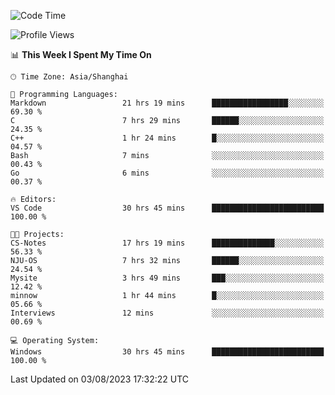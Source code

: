 <!--START_SECTION:waka-->
![Code Time](http://img.shields.io/badge/Code%20Time-1%2C108%20hrs%205%20mins-blue)

![Profile Views](http://img.shields.io/badge/Profile%20Views-1-blue)

📊 **This Week I Spent My Time On** 

```text
🕑︎ Time Zone: Asia/Shanghai

💬 Programming Languages: 
Markdown                 21 hrs 19 mins      █████████████████░░░░░░░░   69.30 % 
C                        7 hrs 29 mins       ██████░░░░░░░░░░░░░░░░░░░   24.35 % 
C++                      1 hr 24 mins        █░░░░░░░░░░░░░░░░░░░░░░░░   04.57 % 
Bash                     7 mins              ░░░░░░░░░░░░░░░░░░░░░░░░░   00.43 % 
Go                       6 mins              ░░░░░░░░░░░░░░░░░░░░░░░░░   00.37 % 

🔥 Editors: 
VS Code                  30 hrs 45 mins      █████████████████████████   100.00 % 

🐱‍💻 Projects: 
CS-Notes                 17 hrs 19 mins      ██████████████░░░░░░░░░░░   56.33 % 
NJU-OS                   7 hrs 32 mins       ██████░░░░░░░░░░░░░░░░░░░   24.54 % 
Mysite                   3 hrs 49 mins       ███░░░░░░░░░░░░░░░░░░░░░░   12.42 % 
minnow                   1 hr 44 mins        █░░░░░░░░░░░░░░░░░░░░░░░░   05.66 % 
Interviews               12 mins             ░░░░░░░░░░░░░░░░░░░░░░░░░   00.69 % 

💻 Operating System: 
Windows                  30 hrs 45 mins      █████████████████████████   100.00 % 
```


 Last Updated on 03/08/2023 17:32:22 UTC
<!--END_SECTION:waka-->